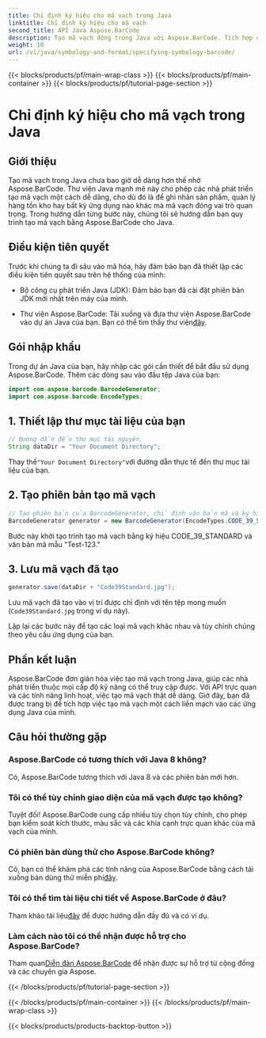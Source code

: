```yaml
---
title: Chỉ định ký hiệu cho mã vạch trong Java
linktitle: Chỉ định ký hiệu cho mã vạch
second_title: API Java Aspose.BarCode
description: Tạo mã vạch động trong Java với Aspose.BarCode. Tích hợp dễ dàng, tùy chỉnh linh hoạt và các tính năng mạnh mẽ đáp ứng mọi nhu cầu về mã vạch của bạn.
weight: 10
url: /vi/java/symbology-and-format/specifying-symbology-barcode/
---
```


{{< blocks/products/pf/main-wrap-class >}}
{{< blocks/products/pf/main-container >}}
{{< blocks/products/pf/tutorial-page-section >}}

# Chỉ định ký hiệu cho mã vạch trong Java


## Giới thiệu

Tạo mã vạch trong Java chưa bao giờ dễ dàng hơn thế nhờ Aspose.BarCode. Thư viện Java mạnh mẽ này cho phép các nhà phát triển tạo mã vạch một cách dễ dàng, cho dù đó là để ghi nhãn sản phẩm, quản lý hàng tồn kho hay bất kỳ ứng dụng nào khác mà mã vạch đóng vai trò quan trọng. Trong hướng dẫn từng bước này, chúng tôi sẽ hướng dẫn bạn quy trình tạo mã vạch bằng Aspose.BarCode cho Java.

## Điều kiện tiên quyết

Trước khi chúng ta đi sâu vào mã hóa, hãy đảm bảo bạn đã thiết lập các điều kiện tiên quyết sau trên hệ thống của mình:

- Bộ công cụ phát triển Java (JDK): Đảm bảo bạn đã cài đặt phiên bản JDK mới nhất trên máy của mình.

-  Thư viện Aspose.BarCode: Tải xuống và đưa thư viện Aspose.BarCode vào dự án Java của bạn. Bạn có thể tìm thấy thư viện[đây](https://releases.aspose.com/barcode/java/).

## Gói nhập khẩu

Trong dự án Java của bạn, hãy nhập các gói cần thiết để bắt đầu sử dụng Aspose.BarCode. Thêm các dòng sau vào đầu tệp Java của bạn:

```java
import com.aspose.barcode.BarcodeGenerator;
import com.aspose.barcode.EncodeTypes;
```

## 1. Thiết lập thư mục tài liệu của bạn

```java
// Đường dẫn đến thư mục tài nguyên.
String dataDir = "Your Document Directory";
```

 Thay thế`"Your Document Directory"`với đường dẫn thực tế đến thư mục tài liệu của bạn.

## 2. Tạo phiên bản tạo mã vạch

```java
// Tạo phiên bản của BarcodeGenerator, chỉ định văn bản mã và ký hiệu trong hàm tạo
BarcodeGenerator generator = new BarcodeGenerator(EncodeTypes.CODE_39_STANDARD, "Test-123");
```

Bước này khởi tạo trình tạo mã vạch bằng ký hiệu CODE_39_STANDARD và văn bản mã mẫu "Test-123."

## 3. Lưu mã vạch đã tạo

```java
generator.save(dataDir + "Code39Standard.jpg");
```

Lưu mã vạch đã tạo vào vị trí được chỉ định với tên tệp mong muốn (`Code39Standard.jpg` trong ví dụ này).

Lặp lại các bước này để tạo các loại mã vạch khác nhau và tùy chỉnh chúng theo yêu cầu ứng dụng của bạn.

## Phần kết luận

Aspose.BarCode đơn giản hóa việc tạo mã vạch trong Java, giúp các nhà phát triển thuộc mọi cấp độ kỹ năng có thể truy cập được. Với API trực quan và các tính năng linh hoạt, việc tạo mã vạch thật dễ dàng. Giờ đây, bạn đã được trang bị để tích hợp việc tạo mã vạch một cách liền mạch vào các ứng dụng Java của mình.

## Câu hỏi thường gặp

### Aspose.BarCode có tương thích với Java 8 không?
Có, Aspose.BarCode tương thích với Java 8 và các phiên bản mới hơn.

### Tôi có thể tùy chỉnh giao diện của mã vạch được tạo không?
Tuyệt đối! Aspose.BarCode cung cấp nhiều tùy chọn tùy chỉnh, cho phép bạn kiểm soát kích thước, màu sắc và các khía cạnh trực quan khác của mã vạch của mình.

### Có phiên bản dùng thử cho Aspose.BarCode không?
 Có, bạn có thể khám phá các tính năng của Aspose.BarCode bằng cách tải xuống bản dùng thử miễn phí[đây](https://releases.aspose.com/).

### Tôi có thể tìm tài liệu chi tiết về Aspose.BarCode ở đâu?
 Tham khảo tài liệu[đây](https://reference.aspose.com/barcode/java/) để được hướng dẫn đầy đủ và có ví dụ.

### Làm cách nào tôi có thể nhận được hỗ trợ cho Aspose.BarCode?
 Tham quan[Diễn đàn Aspose.BarCode](https://forum.aspose.com/c/barcode/13) để nhận được sự hỗ trợ từ cộng đồng và các chuyên gia Aspose.

{{< /blocks/products/pf/tutorial-page-section >}}

{{< /blocks/products/pf/main-container >}}
{{< /blocks/products/pf/main-wrap-class >}}

{{< blocks/products/products-backtop-button >}}
